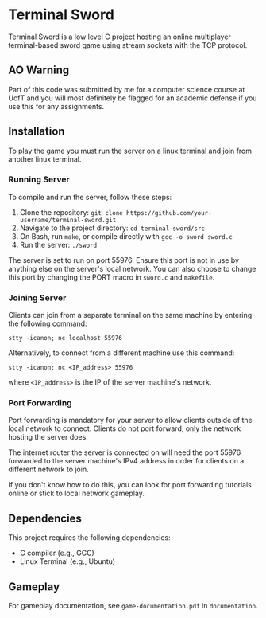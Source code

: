 # Terminal Sword

Terminal Sword is a low level C project hosting an online multiplayer terminal-based sword game using stream sockets with the TCP protocol.

## AO Warning
Part of this code was submitted by me for a computer science course at UofT and you will most definitely be flagged for an academic defense if you use this for any assignments.

## Installation

To play the game you must run the server on a linux terminal and join from another linux terminal. 

### Running Server
To compile and run the server, follow these steps:

1. Clone the repository: `git clone https://github.com/your-username/terminal-sword.git`
2. Navigate to the project directory: `cd terminal-sword/src`
3. On Bash, run `make`, or compile directly with `gcc -o sword sword.c`
4. Run the server: `./sword`

The server is set to run on port 55976. Ensure this port is not in use by anything else on the server's local network. You can also choose to change this port by changing the PORT macro in `sword.c` and `makefile`. 

### Joining Server
Clients can join from a separate terminal on the same machine by entering the following command:
```
stty -icanon; nc localhost 55976
```
Alternatively, to connect from a different machine use this command:
```
stty -icanon; nc <IP_address> 55976
```
where `<IP_address>` is the IP of the server machine's network. 

### Port Forwarding
Port forwarding is mandatory for your server to allow clients outside of the local network to connect. Clients do not port forward, only the network hosting the server does. 

The internet router the server is connected on will need the port 55976 forwarded to the server machine's IPv4 address in order for clients on a different network to join. 

If you don't know how to do this, you can look for port forwarding tutorials online or stick to local network gameplay.

## Dependencies

This project requires the following dependencies:

- C compiler (e.g., GCC)
- Linux Terminal (e.g., Ubuntu)

## Gameplay

For gameplay documentation, see `game-documentation.pdf` in `documentation`.
